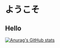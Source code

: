 # ようこそ
## Hello
[![Anurag's GitHub stats](https://github-readme-stats.vercel.app/api?username=michiya96)](https://github.com/anuraghazra/github-readme-stats)

<!--
**michiya96/michiya96** is a ✨ _special_ ✨ repository because its `README.md` (this file) appears on your GitHub profile.

Here are some ideas to get you started:

- 🔭 I’m currently working on ...
- 🌱 I’m currently learning ...
- 👯 I’m looking to collaborate on ...
- 🤔 I’m looking for help with ...
- 💬 Ask me about ...
- 📫 How to reach me: ...
- 😄 Pronouns: ...
- ⚡ Fun fact: ...
-->
